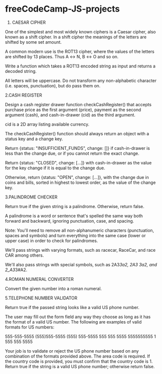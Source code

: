 # freeCodeCamp-JS-projects

1. CAESAR CIPHER 

One of the simplest and most widely known ciphers is a Caesar cipher, also known as a shift cipher. In a shift cipher the meanings of the letters are shifted by some set amount.

A common modern use is the ROT13 cipher, where the values of the letters are shifted by 13 places. Thus A ↔ N, B ↔ O and so on.

Write a function which takes a ROT13 encoded string as input and returns a decoded string.

All letters will be uppercase. Do not transform any non-alphabetic character (i.e. spaces, punctuation), but do pass them on.



2.CASH REGISTER

Design a cash register drawer function checkCashRegister() that accepts purchase price as the first argument (price), payment as the second argument (cash), and cash-in-drawer (cid) as the third argument.

cid is a 2D array listing available currency.

The checkCashRegister() function should always return an object with a status key and a change key.

Return {status: "INSUFFICIENT_FUNDS", change: []} if cash-in-drawer is less than the change due, or if you cannot return the exact change.

Return {status: "CLOSED", change: [...]} with cash-in-drawer as the value for the key change if it is equal to the change due.

Otherwise, return {status: "OPEN", change: [...]}, with the change due in coins and bills, sorted in highest to lowest order, as the value of the change key.


3.PALINDROME CHECKER

Return true if the given string is a palindrome. Otherwise, return false.

A palindrome is a word or sentence that's spelled the same way both forward and backward, ignoring punctuation, case, and spacing.

Note: You'll need to remove all non-alphanumeric characters (punctuation, spaces and symbols) and turn everything into the same case (lower or upper case) in order to check for palindromes.

We'll pass strings with varying formats, such as racecar, RaceCar, and race CAR among others.

We'll also pass strings with special symbols, such as 2A3*3a2, 2A3 3a2, and 2_A3*3#A2.


4.ROMAN NUMERAL CONVERTER

Convert the given number into a roman numeral.


5.TELEPHONE NUMBER VALIDATOR

Return true if the passed string looks like a valid US phone number.

The user may fill out the form field any way they choose as long as it has the format of a valid US number.
The following are examples of valid formats for US numbers:

555-555-5555
(555)555-5555
(555) 555-5555
555 555 5555
5555555555
1 555 555 5555
 
Your job is to validate or reject the US phone number based on any combination of the formats provided above.
The area code is required. If the country code is provided, you must confirm that the country code is 1.
Return true if the string is a valid US phone number; otherwise return false.


